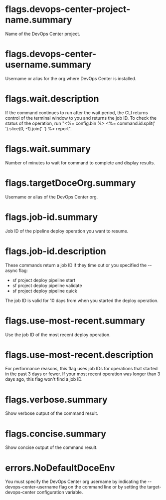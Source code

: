 # flags.devops-center-project-name.summary

Name of the DevOps Center project.

# flags.devops-center-username.summary

Username or alias for the org where DevOps Center is installed.

# flags.wait.description

If the command continues to run after the wait period, the CLI returns control of the terminal window to you and returns the job ID. To check the status of the operation, run "<%= config.bin %> <%= command.id.split(' ').slice(0, -1).join(' ') %> report".

# flags.wait.summary

Number of minutes to wait for command to complete and display results.

# flags.targetDoceOrg.summary

Username or alias of the DevOps Center org.

# flags.job-id.summary

Job ID of the pipeline deploy operation you want to resume.

# flags.job-id.description

These commands return a job ID if they time out or you specified the --async flag:

- sf project deploy pipeline start
- sf project deploy pipeline validate
- sf project deploy pipeline quick

The job ID is valid for 10 days from when you started the deploy operation.

# flags.use-most-recent.summary

Use the job ID of the most recent deploy operation.

# flags.use-most-recent.description

For performance reasons, this flag uses job IDs for operations that started in the past 3 days or fewer. If your most recent operation was longer than 3 days ago, this flag won't find a job ID.

# flags.verbose.summary

Show verbose output of the command result.

# flags.concise.summary

Show concise output of the command result.

# errors.NoDefaultDoceEnv

You must specify the DevOps Center org username by indicating the --devops-center-username flag on the command line or by setting the target-devops-center configuration variable.

